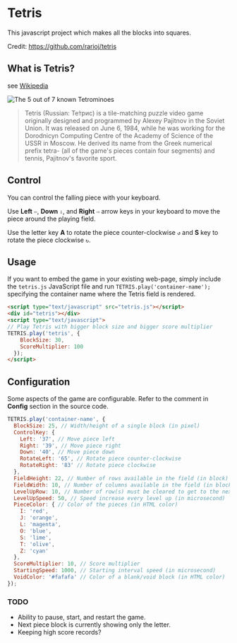 # Tetris

This javascript project which makes all the blocks into squares.

Credit: https://github.com/rarioj/tetris

## What is Tetris?

see [Wikipedia](http://en.wikipedia.org/wiki/Tetris)

![The 5 out of 7 known Tetrominoes](http://upload.wikimedia.org/wikipedia/commons/thumb/5/50/All_5_free_tetrominoes.svg/200px-All_5_free_tetrominoes.svg.png)
> Tetris (Russian: Те́трис) is a tile-matching puzzle video game originally designed and programmed by Alexey Pajitnov in the Soviet Union. It was released on June 6, 1984, while he was working for the Dorodnicyn Computing Centre of the Academy of Science of the USSR in Moscow. He derived its name from the Greek numerical prefix tetra- (all of the game's pieces contain four segments) and tennis, Pajitnov's favorite sport.

## Control

You can control the falling piece with your keyboard.

Use **Left** `⇦`, **Down** `⇩`, and **Right** `⇨` arrow keys in your keyboard to move the piece around the playing field.

Use the letter key **A** to rotate the piece counter-clockwise `↺` and **S** key to rotate the piece clockwise `↻`.

## Usage

If you want to embed the game in your existing web-page, simply include the `tetris.js` JavaScript file and run `TETRIS.play('container-name');` specifying the container name where the Tetris field is rendered.

```html
<script type="text/javascript" src="tetris.js"></script>
<div id="tetris"></div>
<script type="text/javascript">
// Play Tetris with bigger block size and bigger score multiplier
TETRIS.play('tetris', {
    BlockSize: 30,
    ScoreMultiplier: 100
  });
</script>
```

## Configuration

Some aspects of the game are configurable. Refer to the comment in **Config** section in the source code.

```javascript
TETRIS.play('container-name', {
  BlockSize: 25, // Width/height of a single block (in pixel)
  ControlKey: {
    Left: '37', // Move piece left
    Right: '39', // Move piece right
    Down: '40', // Move piece down
    RotateLeft: '65', // Rotate piece counter-clockwise
    RotateRight: '83' // Rotate piece clockwise
  },
  FieldHeight: 22, // Number of rows available in the field (in block)
  FieldWidth: 10, // Number of columns available in the field (in block)
  LevelUpRow: 10, // Number of row(s) must be cleared to get to the next level
  LevelUpSpeed: 50, // Speed increase every level up (in microsecond)
  PieceColor: { // Color of the pieces (in HTML color)
    I: 'red',
    J: 'orange',
    L: 'magenta',
    O: 'blue',
    S: 'lime',
    T: 'olive',
    Z: 'cyan'
  },
  ScoreMultiplier: 10, // Score multiplier
  StartingSpeed: 1000, // Starting interval speed (in microsecond)
  VoidColor: '#fafafa' // Color of a blank/void block (in HTML color)
});
```

### TODO

- Ability to pause, start, and restart the game.
- Next piece block is currently showing only the letter.
- Keeping high score records?
